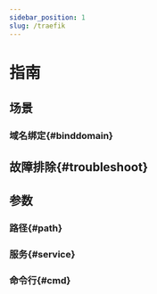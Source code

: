 ```yaml
---
sidebar_position: 1
slug: /traefik
---
```


# 指南

## 场景

### 域名绑定{#binddomain}

## 故障排除{#troubleshoot}

## 参数

### 路径{#path}
### 服务{#service}
### 命令行{#cmd}
